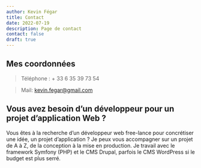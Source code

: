 ```yaml
---
author: Kevin Fégar
title: Contact
date: 2022-07-19
description: Page de contact
contact: false
draft: true
---
```

## Mes coordonnées
> Téléphone : + 33 6 35 39 73 54

> Mail: kevin.fegar@gmail.com

## Vous avez besoin d’un développeur pour un projet d’application Web ?

Vous êtes à la recherche d’un développeur web free-lance pour concrétiser une idée, un projet d’application ? 
Je peux vous accompagner sur un projet de A à Z, de la conception à la mise en production. Je travail avec le framework Symfony (PHP) et le CMS Drupal, parfois le CMS WordPress si le budget est plus serré.